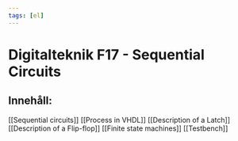 ```yaml
---
tags: [el]
---
```

# Digitalteknik F17 - Sequential Circuits

## Innehåll:
[[Sequential circuits]]
[[Process in VHDL]]
[[Description of a Latch]]
[[Description of a Flip-flop]]
[[Finite state machines]]
[[Testbench]]
